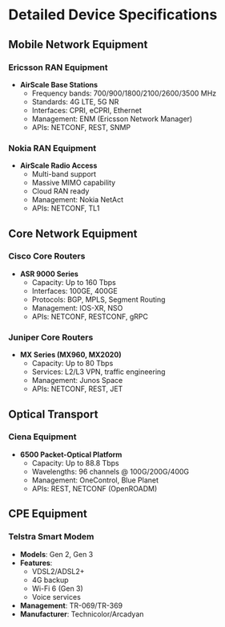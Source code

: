 # Detailed Device Specifications

## Mobile Network Equipment

### Ericsson RAN Equipment
- **AirScale Base Stations**
  - Frequency bands: 700/900/1800/2100/2600/3500 MHz
  - Standards: 4G LTE, 5G NR
  - Interfaces: CPRI, eCPRI, Ethernet
  - Management: ENM (Ericsson Network Manager)
  - APIs: NETCONF, REST, SNMP

### Nokia RAN Equipment
- **AirScale Radio Access**
  - Multi-band support
  - Massive MIMO capability
  - Cloud RAN ready
  - Management: Nokia NetAct
  - APIs: NETCONF, TL1

## Core Network Equipment

### Cisco Core Routers
- **ASR 9000 Series**
  - Capacity: Up to 160 Tbps
  - Interfaces: 100GE, 400GE
  - Protocols: BGP, MPLS, Segment Routing
  - Management: IOS-XR, NSO
  - APIs: NETCONF, RESTCONF, gRPC

### Juniper Core Routers
- **MX Series (MX960, MX2020)**
  - Capacity: Up to 80 Tbps
  - Services: L2/L3 VPN, traffic engineering
  - Management: Junos Space
  - APIs: NETCONF, REST, JET

## Optical Transport

### Ciena Equipment
- **6500 Packet-Optical Platform**
  - Capacity: Up to 88.8 Tbps
  - Wavelengths: 96 channels @ 100G/200G/400G
  - Management: OneControl, Blue Planet
  - APIs: REST, NETCONF (OpenROADM)

## CPE Equipment

### Telstra Smart Modem
- **Models**: Gen 2, Gen 3
- **Features**: 
  - VDSL2/ADSL2+
  - 4G backup
  - Wi-Fi 6 (Gen 3)
  - Voice services
- **Management**: TR-069/TR-369
- **Manufacturer**: Technicolor/Arcadyan
